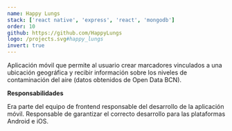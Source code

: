 ```yaml
---
name: Happy Lungs
stack: ['react native', 'express', 'react', 'mongodb']
order: 10
github: https://github.com/HappyLungs
logo: /projects.svg#happy_lungs
invert: true
---
```


Aplicación móvil que permite al usuario crear marcadores vinculados a una ubicación
geográfica y recibir información sobre los niveles de contaminación del aire (datos
obtenidos de Open Data BCN).

<b>Responsabilidades</b>

Era parte del equipo de frontend responsable del desarrollo de la aplicación móvil.
Responsable de garantizar el correcto desarrollo para las plataformas Android e iOS.
